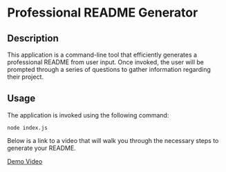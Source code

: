 # Professional README Generator

## Description

This application is a command-line tool that efficiently generates a professional README from user input. Once invoked, the user will be prompted through a series of questions to gather information regarding their project.

## Usage

The application is invoked using the following command:

```
node index.js
```

Below is a link to a video that will walk you through the necessary steps to generate your README.

[Demo Video](https://drive.google.com/file/d/12lpKX8HtEze881aE29nM0ctqSKeneDiV/view)
